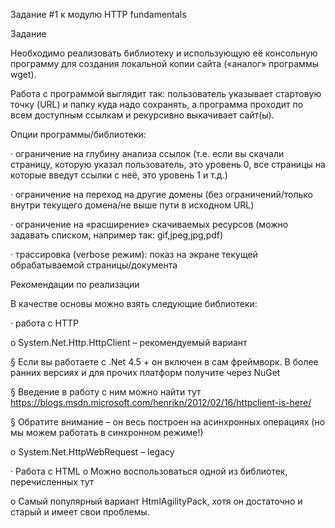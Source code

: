 Задание #1 к модулю HTTP fundamentals

Задание

Необходимо реализовать библиотеку и использующую её консольную программу для создания локальной копии сайта («аналог» программы wget).

Работа с программой выглядит так: пользователь указывает стартовую точку (URL) и папку куда надо сохранять, а программа проходит по всем доступным ссылкам и рекурсивно выкачивает сайт(ы).

Опции программы/библиотеки:

· ограничение на глубину анализа ссылок (т.е. если вы скачали страницу, которую указал пользователь, это уровень 0, все страницы на которые введут ссылки с неё, это уровень 1 и т.д.)

· ограничение на переход на другие домены (без ограничений/только внутри текущего домена/не выше пути в исходном URL)

· ограничение на «расширение» скачиваемых ресурсов (можно задавать списком, например так: gif,jpeg,jpg,pdf)

· трассировка (verbose режим): показ на экране текущей обрабатываемой страницы/документа

Рекомендации по реализации

В качестве основы можно взять следующие библиотеки:

· работа с HTTP

o System.Net.Http.HttpClient – рекомендуемый вариант

§ Если вы работаете с .Net 4.5 + он включен в сам фреймворк. В более ранних версиях и для прочих платформ получите через NuGet

§ Введение в работу с ним можно найти тут https://blogs.msdn.microsoft.com/henrikn/2012/02/16/httpclient-is-here/

§ Обратите внимание – он весь построен на асинхронных операциях (но мы можем работать в синхронном режиме!)

o System.Net.HttpWebRequest – legacy

· Работа с HTML o Можно воспользоваться одной из библиотек, перечисленных тут

o Самый популярный вариант HtmlAgilityPack, хотя он достаточно и старый и имеет свои проблемы.
